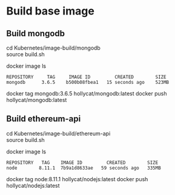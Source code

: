# Build base image

## Build mongodb
cd Kubernetes/image-build/mongodb  
source build.sh

docker image ls  
```shell
REPOSITORY     TAG     IMAGE ID         CREATED        SIZE  
mongodb      3.6.5    b500b08fbea1   15 seconds ago    523MB
```
docker tag mongodb:3.6.5 hollycat/mongodb:latest
docker push hollycat/mongodb:latest

## Build ethereum-api
cd Kubernetes/image-build/ethereum-api  
source build.sh

docker image ls  
```shell
REPOSITORY   TAG    IMAGE ID         CREATED        SIZE  
node        8.11.1  7b9a1d8633ae   59 seconds ago   335MB
```

docker tag node:8.11.1 hollycat/nodejs:latest
docker push hollycat/nodejs:latest

